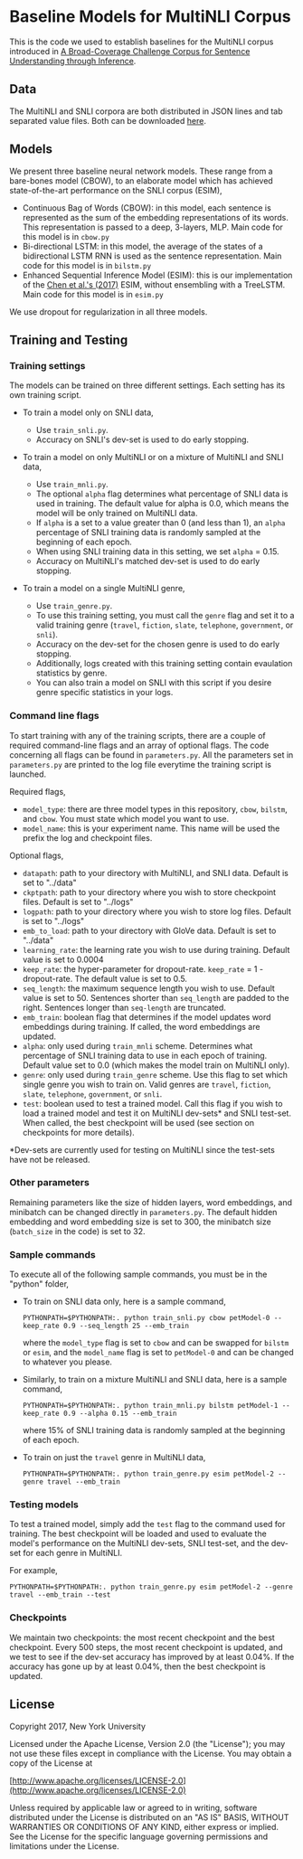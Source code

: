 # Baseline Models for MultiNLI Corpus

This is the code we used to establish baselines for the MultiNLI corpus introduced in [A Broad-Coverage Challenge Corpus for Sentence Understanding through Inference](https://arxiv.org/pdf/1704.05426.pdf).

## Data
The MultiNLI and SNLI corpora are both distributed in JSON lines and tab separated value files. Both can be downloaded [here](https://www.nyu.edu/projects/bowman/multinli/).

## Models
We present three baseline neural network models. These range from a bare-bones model (CBOW), to an elaborate model which has achieved state-of-the-art performance on the SNLI corpus (ESIM),

- Continuous Bag of Words (CBOW):  in this model, each sentence is represented as the sum of the embedding representations of its
words. This representation is passed to a deep, 3-layers, MLP. Main code for this model is in `cbow.py`
- Bi-directional LSTM: in this model, the average of the states of
a bidirectional LSTM RNN is used as the sentence representation. Main code for this model is in `bilstm.py`
- Enhanced Sequential Inference Model (ESIM): this is our implementation of the [Chen et al.'s (2017)](https://arxiv.org/pdf/1609.06038v2.pdf) ESIM, without ensembling with a TreeLSTM. Main code for this model is in `esim.py`

We use dropout for regularization in all three models.

## Training and Testing

### Training settings

The models can be  trained on three different settings. Each setting has its own training script.

- To train a model only on SNLI data, 
	- Use `train_snli.py`. 
	- Accuracy on SNLI's dev-set is used to do early stopping. 

- To train a model on only MultiNLI or on a mixture of MultiNLI and SNLI data, 
	- Use `train_mnli.py`. 
	- The optional `alpha` flag determines what percentage of SNLI data is used in training. The default value for alpha is 0.0, which means the model will be only trained on MultiNLI data. 
	- If `alpha` is a set to a value greater than 0 (and less than 1), an `alpha` percentage of SNLI training data is randomly sampled at the beginning of each epoch. 
	- When using SNLI training data in this setting, we set `alpha` = 0.15.
	- Accuracy on MultiNLI's matched dev-set is used to do early stopping.

- To train a model on a single MultiNLI genre, 
	- Use `train_genre.py`. 
	- To use this training setting, you must call the `genre` flag and set it to a valid training genre (`travel`, `fiction`, `slate`, `telephone`, `government`, or `snli`). 
	- Accuracy on the dev-set for the chosen genre is used to do early stopping. 
	- Additionally, logs created with this training setting contain evaulation statistics by genre. 
	- You can also train a model on SNLI with this script if you desire genre specific statistics in your logs. 

### Command line flags

To start training with any of the training scripts, there are a couple of required command-line flags and an array of optional flags. The code concerning all flags can be found in `parameters.py`. All the parameters set in `parameters.py` are printed to the log file everytime the training script is launched. 

Required flags,

- `model_type`: there are three model types in this repository, `cbow`, `bilstm`, and `cbow`. You must state which model you want to use.
- `model_name`: this is your experiment name. This name will be used the prefix the log and checkpoint files. 

Optional flags,

- `datapath`: path to your directory with MultiNLI, and SNLI data. Default is set to "../data"
- `ckptpath`: path to your directory where you wish to store checkpoint files. Default is set to "../logs"
- `logpath`: path to your directory where you wish to store log files. Default is set to "../logs"
- `emb_to_load`: path to your directory with GloVe data. Default is set to "../data"
- `learning_rate`: the learning rate you wish to use during training. Default value is set to 0.0004
- `keep_rate`: the hyper-parameter for dropout-rate. `keep_rate` = 1 - dropout-rate. The default value is set to 0.5.
- `seq_length`: the maximum sequence length you wish to use. Default value is set to 50. Sentences shorter than `seq_length` are padded to the right. Sentences longer than `seq-length` are truncated. 
- `emb_train`: boolean flag that determines if the model updates word embeddings during training. If called, the word embeddings are updated. 
- `alpha`: only used during `train_mnli` scheme. Determines what percentage of SNLI training data to use in each epoch of training. Default value set to 0.0 (which makes the model train on MultiNLI only).
- `genre`: only used during `train_genre` scheme. Use this flag to set which single genre you wish to train on. Valid genres are `travel`, `fiction`, `slate`, `telephone`, `government`, or `snli`.
- `test`: boolean used to test a trained model. Call this flag if you wish to load a trained model and test it on MultiNLI dev-sets* and SNLI test-set. When called, the best checkpoint will be used (see section on checkpoints for more details).

 
*Dev-sets are currently used for testing on MultiNLI since the test-sets have not be released. 

### Other parameters

Remaining parameters like the size of hidden layers, word embeddings, and minibatch can be changed directly in `parameters.py`. The default hidden embedding and word embedding size is set to 300, the minibatch size (`batch_size` in the code) is set to 32.

### Sample commands
To execute all of the following sample commands, you must be in the "python" folder,

- To train on SNLI data only, here is a sample command,

	`PYTHONPATH=$PYTHONPATH:. python train_snli.py cbow petModel-0 --keep_rate 0.9 --seq_length 25 --emb_train`

	where the `model_type` flag is set to `cbow` and can be swapped for `bilstm` or `esim`, and the `model_name` flag is set to `petModel-0` and can be changed to whatever you please.

- Similarly, to train on a mixture MultiNLI and SNLI data, here is a sample command,

	`PYTHONPATH=$PYTHONPATH:. python train_mnli.py bilstm petModel-1 --keep_rate 0.9 --alpha 0.15 --emb_train`

	where 15% of SNLI training data is randomly sampled at the beginning of each epoch. 

- To train on just the `travel` genre in MultiNLI data,

	`PYTHONPATH=$PYTHONPATH:. python train_genre.py esim petModel-2 --genre travel --emb_train`

### Testing models

To test a trained model, simply add the `test` flag to the command used for training. The best checkpoint will be loaded and used to evaluate the model's performance on the MultiNLI dev-sets, SNLI test-set, and the dev-set for each genre in MultiNLI.

For example,

`PYTHONPATH=$PYTHONPATH:. python train_genre.py esim petModel-2 --genre travel --emb_train --test`


### Checkpoints 

We maintain two checkpoints: the most recent checkpoint and the best checkpoint. Every 500 steps, the most recent checkpoint is updated, and we test to see if the dev-set accuracy has improved by at least 0.04%. If the accuracy has gone up by at least 0.04%, then the best checkpoint is updated.

## License

Copyright 2017, New York University

Licensed under the Apache License, Version 2.0 (the "License"); you may not use these files except in compliance with the License. You may obtain a copy of the License at

[http://www.apache.org/licenses/LICENSE-2.0](http://www.apache.org/licenses/LICENSE-2.0)

Unless required by applicable law or agreed to in writing, software distributed under the License is distributed on an "AS IS" BASIS, WITHOUT WARRANTIES OR CONDITIONS OF ANY KIND, either express or implied. See the License for the specific language governing permissions and limitations under the License.

